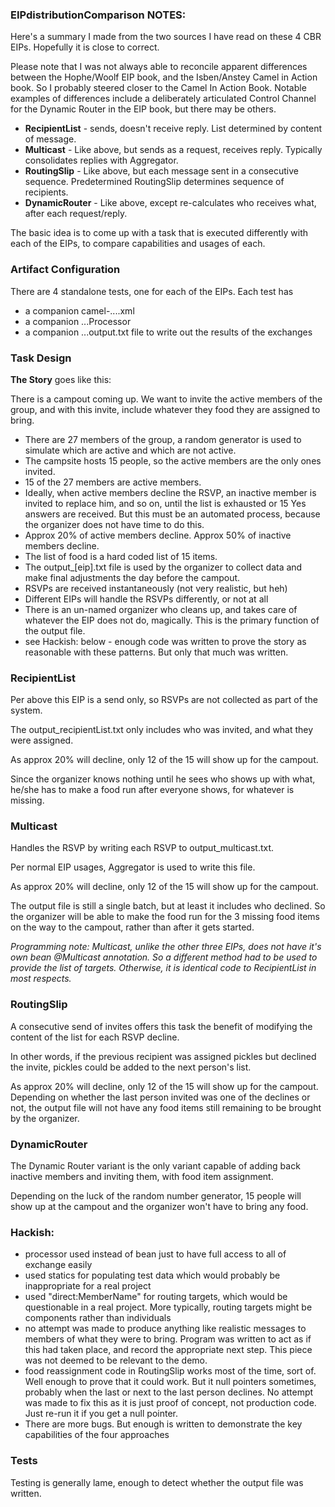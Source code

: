 ### EIPdistributionComparison NOTES:


Here's a summary I made from the two sources I have read on these 4 CBR EIPs. Hopefully it is close to correct. 

Please note that I was not always able to reconcile apparent differences between the Hophe/Woolf EIP book, and the Isben/Anstey Camel in Action book. So I probably steered closer to the Camel In Action Book. Notable examples of differences include a deliberately articulated Control Channel for the Dynamic Router in the EIP book, but there may be others.

 * **RecipientList** - sends, doesn't receive reply. List determined by content of message.
 * **Multicast** - Like above, but sends as a request, receives reply. Typically consolidates replies with Aggregator.
 * **RoutingSlip** - Like above, but each message sent in a consecutive sequence. Predetermined RoutingSlip determines sequence of recipients.
 * **DynamicRouter** - Like above, except re-calculates who receives what, after each request/reply.

The basic idea is to come up with a task that is executed differently with each of the EIPs, to compare capabilities and usages of each. 

### Artifact Configuration

There are 4 standalone tests, one for each of the EIPs. Each test has

 * a companion camel-....xml
 * a companion ...Processor
 * a companion ...output.txt file to write out the results of the exchanges

### Task Design

**The Story** goes like this: 

There is a campout coming up. We want to invite the active members of the group, and with this invite, include whatever they food they are assigned to bring. 

 * There are 27 members of the group, a random generator is used to simulate which are active and which are not active.
 * The campsite hosts 15 people, so the active members are the only ones invited. 
 * 15 of the 27 members are active members.
 * Ideally, when active members decline the RSVP, an inactive member is invited to replace him, and so on, until the list is exhausted or 15 Yes answers are received. But this must be an automated process, because the organizer does not have time to do this.
 * Approx 20% of active members decline. Approx 50% of inactive members decline.
 * The list of food is a hard coded list of 15 items.
 * The output_[eip].txt file is used by the organizer to collect data and make final adjustments the day before the campout.
 * RSVPs are received instantaneously (not very realistic, but heh)
 * Different EIPs will handle the RSVPs differently, or not at all
 * There is an un-named organizer who cleans up, and takes care of whatever the EIP does not do, magically. This is the primary function of the output file.
 * see Hackish: below - enough code was written to prove the story as reasonable with these patterns. But only that much was written.

### RecipientList

Per above this EIP is a send only, so RSVPs are not collected as part of the system. 

The output_recipientList.txt only includes who was invited, and what they were assigned. 

As approx 20% will decline, only 12 of the 15 will show up for the campout.

Since the organizer knows nothing until he sees who shows up with what, he/she has to make a food run after everyone shows, for whatever is missing.

### Multicast

Handles the RSVP by writing each RSVP to output_multicast.txt.

Per normal EIP usages, Aggregator is used to write this file.

As approx 20% will decline, only 12 of the 15 will show up for the campout.

The output file is still a single batch, but at least it includes who declined. So the organizer will be able to make the food run for the 3 missing food items on the way to the campout, rather than after it gets started.

_Programming note: Multicast, unlike the other three EIPs, does not have it's own bean @Multicast annotation. So a different method had to be used to provide the list of targets. Otherwise, it is identical code to RecipientList in most respects._

### RoutingSlip

A consecutive send of invites offers this task the benefit of modifying the content of the list for each RSVP decline.

In other words, if the previous recipient was assigned pickles but declined the invite, pickles could be added to the next person's list.

As approx 20% will decline, only 12 of the 15 will show up for the campout. Depending on whether the last person invited was one of the declines or not, the output file will not have any food items still remaining to be brought by the organizer.


### DynamicRouter

The Dynamic Router variant is the only variant capable of adding back inactive members and inviting them, with food item assignment. 

Depending on the luck of the random number generator, 15 people will show up at the campout and the organizer won't have to bring any food.

### Hackish:

 * processor used instead of bean just to have full access to all of exchange easily
 * used statics for populating test data which would probably be inappropriate for a real project
 * used "direct:MemberName" for routing targets, which would be questionable in a real project. More typically, routing targets might be components rather than individuals
 * no attempt was made to produce anything like realistic messages to members of what they were to bring. Program was written to act as if this had taken place, and record the appropriate next step. This piece was not deemed to be relevant to the demo.
 * food reassignment code in RoutingSlip works most of the time, sort of. Well enough to prove that it could work. But it null pointers sometimes, probably when the last or next to the last person declines. No attempt was made to fix this as it is just proof of concept, not production code. Just re-run it if you get a null pointer.
 * There are more bugs. But enough is written to demonstrate the key capabilities of the four approaches



### Tests

Testing is generally lame, enough to detect whether the output file was written.
